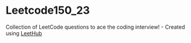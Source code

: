 # Leetcode150_23
Collection of LeetCode questions to ace the coding interview! - Created using [LeetHub](https://github.com/QasimWani/LeetHub)
